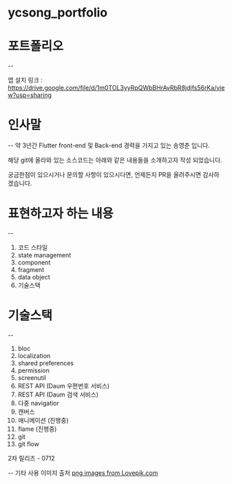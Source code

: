 # ycsong_portfolio

# 포트폴리오

--

앱 설치 링크 : https://drive.google.com/file/d/1m0TOL3yyRpQWbBHrAvRbR8jdjfs56rKa/view?usp=sharing

# 인사말

--
약 3년간 Flutter front-end 및 Back-end 경력을 가지고 있는 송영춘 입니다.

해당 git에 올라와 있는 소스코드는 아래와 같은 내용들을 소개하고자 작성 되었습니다.

궁금한점이 있으시거나 문의할 사항이 있으시다면, 언제든지 PR을 올려주시면 감사하겠습니다.

# 표현하고자 하는 내용

--

1. 코드 스타일
2. state management
3. component
4. fragment
5. data object
6. 기술스택

# 기술스택

--

1. bloc
2. localization
3. shared preferences
4. permission
5. screenutil
6. REST API (Daum 우편번호 서비스)
7. REST API (Daum 검색 서비스)
8. 다중 navigatior
9. 캔버스
10. 애니메이션 (진행중)
11. flame (진행중)
12. git
13. git flow

2차 릴리즈 - 0712

-- 기타 사용 이미지 출처
<a href="https://kr.lovepik.com/graphics/png/">png images from Lovepik.com</a>
